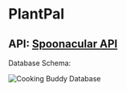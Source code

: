 # PlantPal

## API: [Spoonacular API](https://spoonacular.com/food-api/docs)

Database Schema: 

![Cooking Buddy Database](https://dbdiagram.io/d/64ace75c02bd1c4a5ed89b2f)
